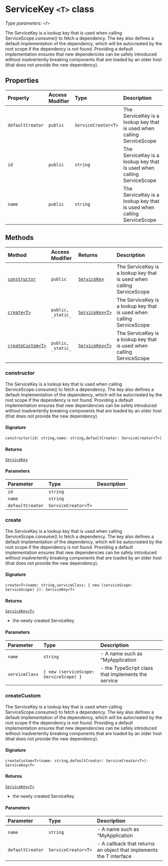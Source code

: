 # ServiceKey `<T>` class



_Type parameters: `<T>`_

The ServiceKey is a lookup key that is used when calling ServiceScope.consume() 
to fetch a dependency. The key also defines a default implementation of the 
dependency, which will be autocreated by the root scope if the dependency is not found. 
Providing a default implementation ensures that new dependencies can be safely 
introduced without inadvertently breaking components that are loaded by an older host 
(that does not provide the new dependency).

## Properties

| Property	   | Access Modifier | Type	| Description|
|:-------------|:----|:-------|:-----------|
|`defaultCreator`     | `public` | `ServiceCreator<T>` | The ServiceKey is a lookup key that is used when calling ServiceScope |
|`id`     | `public` | `string` | The ServiceKey is a lookup key that is used when calling ServiceScope |
|`name`     | `public` | `string` | The ServiceKey is a lookup key that is used when calling ServiceScope |




## Methods

| Method	   | Access Modifier | Returns	| Description|
|:-------------|:----|:-------|:-----------|
|[`constructor`](#constructor)     | `public` | [`ServiceKey`](../sp-client-base/servicekey.md) | The ServiceKey is a lookup key that is used when calling ServiceScope |
|[`create<T>`](#create<t>)     | `public, _static_` | [`ServiceKey<T>`](../sp-client-base/servicekey.md) | The ServiceKey is a lookup key that is used when calling ServiceScope |
|[`createCustom<T>`](#createcustom<t>)     | `public, _static_` | [`ServiceKey<T>`](../sp-client-base/servicekey.md) | The ServiceKey is a lookup key that is used when calling ServiceScope |





### constructor

The ServiceKey is a lookup key that is used when calling ServiceScope.consume() 
to fetch a dependency. The key also defines a default implementation of the 
dependency, which will be autocreated by the root scope if the dependency is not found. 
Providing a default implementation ensures that new dependencies can be safely 
introduced without inadvertently breaking components that are loaded by an older host 
(that does not provide the new dependency).

#### Signature
`constructor(id: string,name: string,defaultCreator: ServiceCreator<T>)`

#### Returns
[`ServiceKey`](../sp-client-base/servicekey.md)


#### Parameters


| Parameter	   | Type    | Description |
|:-------------|:---------------|:------------|
| `id`    | `string` |  |
| `name`    | `string` |  |
| `defaultCreator`    | `ServiceCreator<T>` |  |


### create<T>

The ServiceKey is a lookup key that is used when calling ServiceScope.consume() 
to fetch a dependency. The key also defines a default implementation of the 
dependency, which will be autocreated by the root scope if the dependency is not found. 
Providing a default implementation ensures that new dependencies can be safely 
introduced without inadvertently breaking components that are loaded by an older host 
(that does not provide the new dependency).

#### Signature
`create<T>(name: string,serviceClass: { new (serviceScope: ServiceScope) }): ServiceKey<T>`

#### Returns
[`ServiceKey<T>`](../sp-client-base/servicekey.md)
- the newly created ServiceKey

#### Parameters


| Parameter	   | Type    | Description |
|:-------------|:---------------|:------------|
| `name`    | `string` | - A name such as "MyApplication |
| `serviceClass`    | `{ new (serviceScope: ServiceScope) }` | - the TypeScript class that implements the service |


### createCustom<T>

The ServiceKey is a lookup key that is used when calling ServiceScope.consume() 
to fetch a dependency. The key also defines a default implementation of the 
dependency, which will be autocreated by the root scope if the dependency is not found. 
Providing a default implementation ensures that new dependencies can be safely 
introduced without inadvertently breaking components that are loaded by an older host 
(that does not provide the new dependency).

#### Signature
`createCustom<T>(name: string,defaultCreator: ServiceCreator<T>): ServiceKey<T>`

#### Returns
[`ServiceKey<T>`](../sp-client-base/servicekey.md)
- the newly created ServiceKey

#### Parameters


| Parameter	   | Type    | Description |
|:-------------|:---------------|:------------|
| `name`    | `string` | - A name such as "MyApplication |
| `defaultCreator`    | `ServiceCreator<T>` | - A callback that returns an object that implements the T interface |

